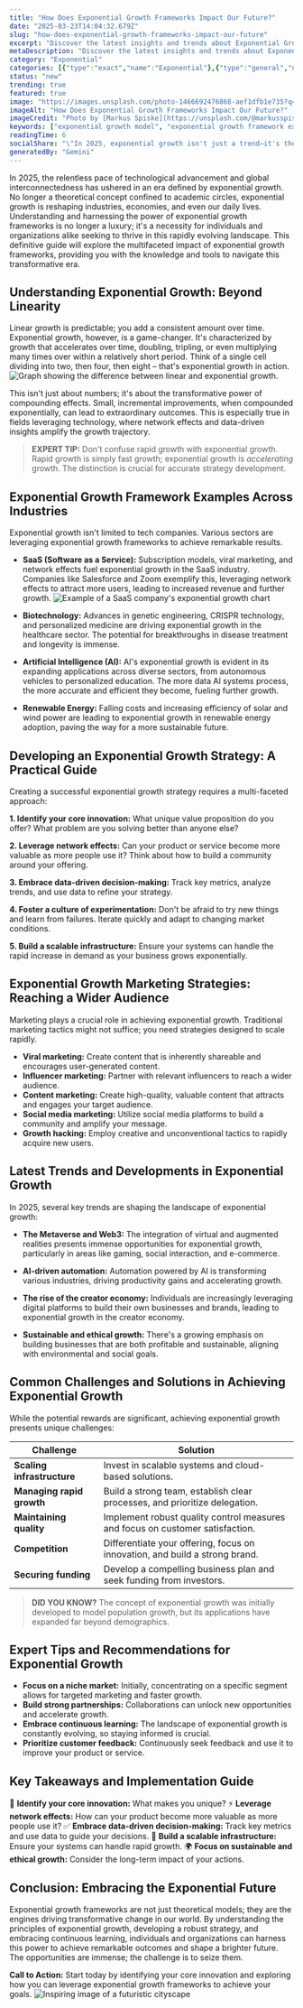 ```yaml
---
title: "How Does Exponential Growth Frameworks Impact Our Future?"
date: "2025-03-23T14:04:32.679Z"
slug: "how-does-exponential-growth-frameworks-impact-our-future"
excerpt: "Discover the latest insights and trends about Exponential Growth Frameworks. This comprehensive guide covers everything you need to know about Exponential Growth Frameworks in 2025."
metaDescription: "Discover the latest insights and trends about Exponential Growth Frameworks. This comprehensive guide covers everything you need to know about Exponential ..."
category: "Exponential"
categories: [{"type":"exact","name":"Exponential"},{"type":"general","name":"Business"},{"type":"medium","name":"Finance"},{"type":"specific","name":"Venture Capital"},{"type":"niche","name":"Seed Funding"}]
status: "new"
trending: true
featured: true
image: "https://images.unsplash.com/photo-1466692476868-aef1dfb1e735?q=85&w=1200&fit=max&fm=webp&auto=compress"
imageAlt: "How Does Exponential Growth Frameworks Impact Our Future?"
imageCredit: "Photo by [Markus Spiske](https://unsplash.com/@markusspiske) on Unsplash"
keywords: ["exponential growth model", "exponential growth framework examples", "understand exponential growth", "exponential growth strategy", "exponential growth business model", "how to achieve exponential growth", "exponential growth marketing strategies", "best exponential growth frameworks", "exponential growth consulting services", "exponential growth SaaS"]
readingTime: 6
socialShare: "\"In 2025, exponential growth isn't just a trend—it's the new normal.  Understanding its frameworks isn't optional; it's the key to thriving in the future.\""
generatedBy: "Gemini"
---
```




In 2025, the relentless pace of technological advancement and global interconnectedness has ushered in an era defined by exponential growth.  No longer a theoretical concept confined to academic circles, exponential growth is reshaping industries, economies, and even our daily lives. Understanding and harnessing the power of exponential growth frameworks is no longer a luxury; it's a necessity for individuals and organizations alike seeking to thrive in this rapidly evolving landscape. This definitive guide will explore the multifaceted impact of exponential growth frameworks, providing you with the knowledge and tools to navigate this transformative era.

## Understanding Exponential Growth: Beyond Linearity

Linear growth is predictable; you add a consistent amount over time. Exponential growth, however, is a game-changer. It's characterized by growth that accelerates over time, doubling, tripling, or even multiplying many times over within a relatively short period.  Think of a single cell dividing into two, then four, then eight – that's exponential growth in action.  ![Graph showing the difference between linear and exponential growth](https://images.unsplash.com/photo-1458014854819-1a40aa70211c?q=85&w=1200&fit=max&fm=webp&auto=compress).

This isn't just about numbers; it's about the transformative power of compounding effects.  Small, incremental improvements, when compounded exponentially, can lead to extraordinary outcomes. This is especially true in fields leveraging technology, where network effects and data-driven insights amplify the growth trajectory.

> **EXPERT TIP:**  Don't confuse rapid growth with exponential growth.  Rapid growth is simply fast growth; exponential growth is *accelerating* growth.  The distinction is crucial for accurate strategy development.

## Exponential Growth Framework Examples Across Industries

Exponential growth isn't limited to tech companies.  Various sectors are leveraging exponential growth frameworks to achieve remarkable results.

* **SaaS (Software as a Service):**  Subscription models, viral marketing, and network effects fuel exponential growth in the SaaS industry.  Companies like Salesforce and Zoom exemplify this, leveraging network effects to attract more users, leading to increased revenue and further growth. ![Example of a SaaS company's exponential growth chart](https://images.unsplash.com/photo-1556155092-490a1ba16284?q=85&w=1200&fit=max&fm=webp&auto=compress)

* **Biotechnology:**  Advances in genetic engineering, CRISPR technology, and personalized medicine are driving exponential growth in the healthcare sector.  The potential for breakthroughs in disease treatment and longevity is immense.

* **Artificial Intelligence (AI):**  AI's exponential growth is evident in its expanding applications across diverse sectors, from autonomous vehicles to personalized education.  The more data AI systems process, the more accurate and efficient they become, fueling further growth.

* **Renewable Energy:**  Falling costs and increasing efficiency of solar and wind power are leading to exponential growth in renewable energy adoption, paving the way for a more sustainable future.

##  Developing an Exponential Growth Strategy: A Practical Guide

Creating a successful exponential growth strategy requires a multi-faceted approach:

**1. Identify your core innovation:** What unique value proposition do you offer?  What problem are you solving better than anyone else?

**2. Leverage network effects:** Can your product or service become more valuable as more people use it?  Think about how to build a community around your offering.

**3. Embrace data-driven decision-making:** Track key metrics, analyze trends, and use data to refine your strategy.

**4. Foster a culture of experimentation:**  Don't be afraid to try new things and learn from failures.  Iterate quickly and adapt to changing market conditions.

**5. Build a scalable infrastructure:** Ensure your systems can handle the rapid increase in demand as your business grows exponentially.

##  Exponential Growth Marketing Strategies: Reaching a Wider Audience

Marketing plays a crucial role in achieving exponential growth.  Traditional marketing tactics might not suffice; you need strategies designed to scale rapidly.

* **Viral marketing:**  Create content that is inherently shareable and encourages user-generated content.
* **Influencer marketing:**  Partner with relevant influencers to reach a wider audience.
* **Content marketing:**  Create high-quality, valuable content that attracts and engages your target audience.
* **Social media marketing:**  Utilize social media platforms to build a community and amplify your message.
* **Growth hacking:**  Employ creative and unconventional tactics to rapidly acquire new users.

## Latest Trends and Developments in Exponential Growth

In 2025, several key trends are shaping the landscape of exponential growth:

* **The Metaverse and Web3:** The integration of virtual and augmented realities presents immense opportunities for exponential growth, particularly in areas like gaming, social interaction, and e-commerce.

* **AI-driven automation:**  Automation powered by AI is transforming various industries, driving productivity gains and accelerating growth.

* **The rise of the creator economy:**  Individuals are increasingly leveraging digital platforms to build their own businesses and brands, leading to exponential growth in the creator economy.

* **Sustainable and ethical growth:**  There's a growing emphasis on building businesses that are both profitable and sustainable, aligning with environmental and social goals.

## Common Challenges and Solutions in Achieving Exponential Growth

While the potential rewards are significant, achieving exponential growth presents unique challenges:

| Challenge                     | Solution                                                                 |
|------------------------------|-----------------------------------------------------------------------------|
| **Scaling infrastructure**    | Invest in scalable systems and cloud-based solutions.                     |
| **Managing rapid growth**     | Build a strong team, establish clear processes, and prioritize delegation. |
| **Maintaining quality**       | Implement robust quality control measures and focus on customer satisfaction. |
| **Competition**               | Differentiate your offering, focus on innovation, and build a strong brand. |
| **Securing funding**         | Develop a compelling business plan and seek funding from investors.           |

> **DID YOU KNOW?**  The concept of exponential growth was initially developed to model population growth, but its applications have expanded far beyond demographics.

## Expert Tips and Recommendations for Exponential Growth

* **Focus on a niche market:**  Initially, concentrating on a specific segment allows for targeted marketing and faster growth.
* **Build strong partnerships:**  Collaborations can unlock new opportunities and accelerate growth.
* **Embrace continuous learning:** The landscape of exponential growth is constantly evolving, so staying informed is crucial.
* **Prioritize customer feedback:**  Continuously seek feedback and use it to improve your product or service.

## Key Takeaways and Implementation Guide

🔑 **Identify your core innovation:** What makes you unique?
⚡ **Leverage network effects:** How can your product become more valuable as more people use it?
✅ **Embrace data-driven decision-making:** Track key metrics and use data to guide your decisions.
🚀 **Build a scalable infrastructure:** Ensure your systems can handle rapid growth.
🌍 **Focus on sustainable and ethical growth:**  Consider the long-term impact of your actions.

## Conclusion: Embracing the Exponential Future

Exponential growth frameworks are not just theoretical models; they are the engines driving transformative change in our world.  By understanding the principles of exponential growth, developing a robust strategy, and embracing continuous learning, individuals and organizations can harness this power to achieve remarkable outcomes and shape a brighter future.  The opportunities are immense; the challenge is to seize them.

**Call to Action:**  Start today by identifying your core innovation and exploring how you can leverage exponential growth frameworks to achieve your goals.  ![Inspiring image of a futuristic cityscape](https://images.unsplash.com/photo-1535231540604-72e8fbaf8cdb?q=85&w=1200&fit=max&fm=webp&auto=compress)

